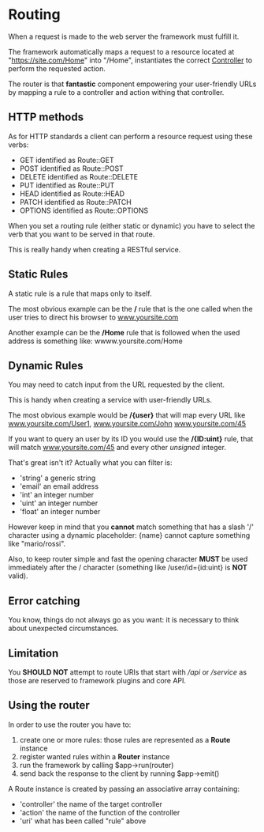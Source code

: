 # Routing
When a request is made to the web server the framework must fulfill it.

The framework automatically maps a request to a resource located at "https://site.com/Home" into "/Home",
instantiates the correct [Controller](controller.md) to perform the requested action.

The router is that __fantastic__ component empowering your user-friendly URLs by mapping a rule
to a controller and action withing that controller.


## HTTP methods
As for HTTP standards a client can perform a resource request using these verbs:

   -  GET identified as Route::GET
   -  POST  identified as Route::POST
   -  DELETE identified as Route::DELETE
   -  PUT identified as Route::PUT
   -  HEAD identified as Route::HEAD
   -  PATCH identified as Route::PATCH
   -  OPTIONS identified as Route::OPTIONS

When you set a routing rule (either static or dynamic) you have to select the
verb that you want to be served in that route.

This is really handy when creating a RESTful service.


## Static Rules
A static rule is a rule that maps only to itself.

The most obvious example can be the __/__ rule that is the one called when the user tries to
direct his browser to www.yoursite.com

Another example can be the __/Home__ rule that is followed when the used address is something like:
wwww.yoursite.com/Home


## Dynamic Rules
You may need to catch input from the URL requested by the client.

This is handy when creating a service with user-friendly URLs.

The most obvious example would be __/{user}__ that will map every URL like
www.yoursite.com/User1, www.yoursite.com/John www.yoursite.com/45

If you want to query an user by its ID you would use the __/{ID:uint}__ rule,
that will match www.yoursite.com/45 and every other *unsigned* integer.

That's great isn't it? Actually what you can filter is:

   -  'string' a generic string
   -  'email' an email address
   -  'int' an integer number
   -  'uint' an integer number
   -  'float' an integer number

However keep in mind that you __cannot__ match something that has a slash '/'
character using a dynamic placeholder: {name} cannot capture something like "mario/rossi".

Also, to keep router simple and fast the opening character __MUST__ be used immediately
after the / character (something like /user/id={id:uint} is __NOT__ valid).


## Error catching
You know, things do not always go as you want: it is necessary to think about
unexpected circumstances.


## Limitation
You __SHOULD NOT__ attempt to route URIs that start with */api* or */service*
as those are reserved to framework plugins and core API.


## Using the router
In order to use the router you have to:
  1. create one or more rules: those rules are represented as a __Route__ instance
  1. register wanted rules within a __Router__ instance
  1. run the framework by calling $app->run(router)
  1. send back the response to the client by running $app->emit()

A Route instance is created by passing an associative array containing:
  - 'controller' the name of the target controller
  - 'action' the name of the function of the controller
  - 'uri' what has been called "rule" above
